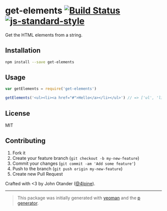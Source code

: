 # get-elements [![Build Status](https://secure.travis-ci.org/johnotander/get-elements.png?branch=master)](https://travis-ci.org/johnotander/get-elements) [![js-standard-style](https://img.shields.io/badge/code%20style-standard-brightgreen.svg?style=flat)](https://github.com/feross/standard)

Get the HTML elements from a string.

## Installation

```bash
npm install --save get-elements
```

## Usage

```javascript
var getElements = require('get-elements')

getElements('<ul><li><a href="#">Hello</a></li></ul>') // => ['ul', 'li', 'a']
```

## License

MIT

## Contributing

1. Fork it
2. Create your feature branch (`git checkout -b my-new-feature`)
3. Commit your changes (`git commit -am 'Add some feature'`)
4. Push to the branch (`git push origin my-new-feature`)
5. Create new Pull Request

Crafted with <3 by John Otander ([@4lpine](https://twitter.com/4lpine)).

***

> This package was initially generated with [yeoman](http://yeoman.io) and the [p generator](https://github.com/johnotander/generator-p.git).

